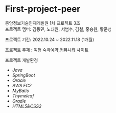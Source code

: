 # First-project-peer
중앙정보기술인재개발원 1차 프로젝트 3조    
프로젝트 멤버: 김동민, 노태원, 서범수, 김철, 홍승원, 황준성

프로젝트 기간: 2022.10.24 ~ 2022.11.18 (1개월) 

프로젝트 주제 : 여행 숙박예약,커뮤니티 사이트

프로젝트 개발환경
- *Java*
- *SpringBoot*
- *Oracle*
- *AWS EC2*
- *MyBatis*
- *Thymeleaf*
- *Gradle*
- *HTML5&CSS3*
